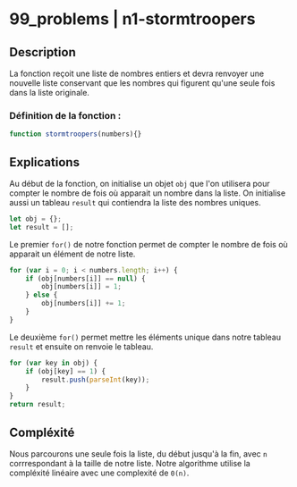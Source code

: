 # 99_problems | n1-stormtroopers

## Description

La fonction reçoit une liste de nombres entiers et devra renvoyer une nouvelle liste conservant que les nombres qui figurent qu'une seule fois dans la liste originale.

### Définition de la fonction :
```javascript
function stormtroopers(numbers){}
```

## Explications
Au début de la fonction, on initialise un objet `obj` que l'on utilisera pour compter le nombre de fois où apparait un nombre dans la liste. On initialise aussi un tableau `result` qui contiendra la liste des nombres uniques.
```javascript
let obj = {};
let result = [];
```
Le premier `for()` de notre fonction permet de compter le nombre de fois où apparait un élément de notre liste.
```javascript
for (var i = 0; i < numbers.length; i++) {
    if (obj[numbers[i]] == null) {
        obj[numbers[i]] = 1;
    } else {
        obj[numbers[i]] += 1;
    }
}
```
Le deuxième `for()` permet mettre les éléments unique dans notre tableau `result` et ensuite on renvoie le tableau.
```javascript
for (var key in obj) {
    if (obj[key] == 1) {
        result.push(parseInt(key));
    }
}
return result;
```
## Compléxité

Nous parcourons une seule fois la liste, du début jusqu'à la fin, avec `n` corrrespondant à la taille de notre liste. Notre algorithme utilise la compléxité linéaire avec une complexité de `0(n)`.
